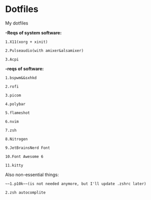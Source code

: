 # Dotfiles
My dotfiles

**-Reqs of system software:**

    1.X11(xorg + xinit)

    2.Pulseaudio(with amixer&alsamixer)

    3.Acpi

**-reqs of software:**

    1.bspwm&&sxhkd

    2.rofi
  
    3.picom
  
    4.polybar
  
    5.flameshot
  
    6.nvim
  
    7.zsh
  
    8.Nitrogen

    9.JetBrainsNerd Font

    10.Font Awesome 6

    11.kitty
  
  Also non-essential things:
  
    ~~1.p10k~~(is not needed anymore, but I'll update .zshrc later)

    2.zsh autocomplite
